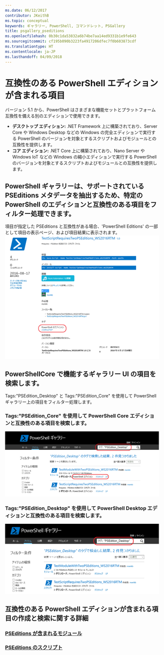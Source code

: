 ```yaml
---
ms.date: 06/12/2017
contributor: JKeithB
ms.topic: conceptual
keywords: ギャラリー, PowerShell, コマンドレット, PSGallery
title: psgallery_pseditions
ms.openlocfilehash: 0b30c1da53832a6b74be7aa14ed9331b1e9fe643
ms.sourcegitcommit: cf195b090b3223fa4917206dfec7f0b603873cdf
ms.translationtype: HT
ms.contentlocale: ja-JP
ms.lasthandoff: 04/09/2018
---
```

# <a name="items-with-compatible-powershell-editions"></a>互換性のある PowerShell エディションが含まれる項目
バージョン 5.1 から、PowerShell はさまざまな機能セットとプラットフォーム互換性を備える別のエディションで使用できます。

- **デスクトップ エディション:** .NET Framework 上に構築されており、Server Core や Windows Desktop などの Windows の完全エディションで実行する PowerShell のバージョンを対象とするスクリプトおよびモジュールとの互換性を提供します。
- **コア エディション:** .NET Core 上に構築されており、Nano Server や Windows IoT などの Windows の縮小エディションで実行する PowerShell のバージョンを対象とするスクリプトおよびモジュールとの互換性を提供します。

## <a name="powershell-gallery-extracts-supported-pseditions-metadata-and-allows-you-to-filters-the-items-compatible-for-specific-powershell-editions"></a>PowerShell ギャラリーは、サポートされている PSEditions メタデータを抽出するため、特定のPowerShell のエディションと互換性のある項目をフィルター処理できます。

項目が指定した PSEditions と互換性がある場合、'PowerShell Editions' の一部として項目の表示ページ、および項目結果に表示されます。
![PSEditions での項目表示ページ](Images/ItemDisplayPageWithPSEditions.PNG)

## <a name="search-for-items-in-the-gallery-ui-which-works-on-powershellcore"></a>PowerShellCore で機能するギャラリー UI の項目を検索します。
Tags:"PSEdition_Desktop" と Tags:"PSEdition_Core" を使用して PowerShell ギャラリー上の項目をフィルター処理します。

### <a name="use-tagspseditioncore-to-search-items-compatible-with-powershell-core-edition"></a>Tags:"PSEdition_Core" を使用して PowerShell Core エディションと互換性のある項目を検索します。
![Core PSEdition と互換性のある項目の検索](Images/SearchResultsWithPSEditions.PNG)

### <a name="use-tagspseditiondesktop-to-search-items-compatible-with-powershell-desktop-edition"></a>Tags:"PSEdition_Desktop" を使用して PowerShell Desktop エディションと互換性のある項目を検索します。
![Desktop PSEdition と互換性のある項目の検索](Images/SearchResultsWithPSEdition_Desktop.PNG)

## <a name="more-details-on-authoring-and-finding-the-items-with-compatible-powershell-editions"></a>互換性のある PowerShell エディションが含まれる項目の作成と検索に関する詳細
### <a name="modules-with-pseditionspsgetmodulemodulewithpseditionsupportmd"></a>[PSEditions が含まれるモジュール](../psget/module/modulewithpseditionsupport.md)
### <a name="scripts-with-pseditionspsgetscriptscriptwithpseditionsupportmd"></a>[PSEditions のスクリプト](../psget/script/scriptwithpseditionsupport.md)